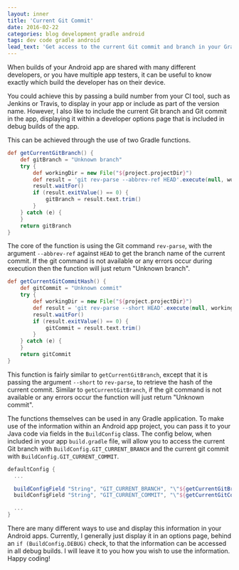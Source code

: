 ```yaml
---
layout: inner
title: 'Current Git Commit'
date: 2016-02-22
categories: blog development gradle android
tags: dev code gradle android
lead_text: 'Get access to the current Git commit and branch in your Gradle projects, for example displaying it in an Android app.'
---
```


When builds of your Android app are shared with many different developers, or you have multiple app testers, it can be useful to know exactly which build the developer has on their device.

You could achieve this by passing a build number from your CI tool, such as Jenkins or Travis, to display in your app or include as part of the version name. However, I also like to include the current Git branch and Git commit in the app, displaying it within a developer options page that is included in debug builds of the app.

This can be achieved through the use of two Gradle functions.

```groovy
def getCurrentGitBranch() {
    def gitBranch = "Unknown branch"
    try {
        def workingDir = new File("${project.projectDir}")
        def result = 'git rev-parse --abbrev-ref HEAD'.execute(null, workingDir)
        result.waitFor()
        if (result.exitValue() == 0) {
            gitBranch = result.text.trim()
        }
    } catch (e) {
    }
    return gitBranch
}
```

The core of the function is using the Git command `rev-parse`, with the argument `--abbrev-ref` against `HEAD` to get the branch name of the current commit. If the git command is not available or any errors occur during execution then the function will just return "Unknown branch".

```groovy
def getCurrentGitCommitHash() {
    def gitCommit = "Unknown commit"
    try {
        def workingDir = new File("${project.projectDir}")
        def result = 'git rev-parse --short HEAD'.execute(null, workingDir)
        result.waitFor()
        if (result.exitValue() == 0) {
            gitCommit = result.text.trim()
        }
    } catch (e) {
    }
    return gitCommit
}
```

This function is fairly similar to `getCurrentGitBranch`, except that it is passing the argument `--short` to `rev-parse`, to retrieve the hash of the current commit. Similar to `getCurrentGitBranch`, if the git command is not available or any errors occur the function will just return "Unknown commit".

The functions themselves can be used in any Gradle application. To make use of the information within an Android app project, you can pass it to your Java code via fields in the `BuildConfig` class. The config below, when included in your app `build.gradle` file, will allow you to access the current Git branch with `BuildConfig.GIT_CURRENT_BRANCH` and the current git commit with `BuildConfig.GIT_CURRENT_COMMIT`.

```groovy
defaultConfig {
  ...

  buildConfigField "String", "GIT_CURRENT_BRANCH", "\"${getCurrentGitBranch()}\""
  buildConfigField "String", "GIT_CURRENT_COMMIT", "\"${getCurrentGitCommitHash()}\""

  ...
}
```

There are many different ways to use and display this information in your Android apps. Currently, I generally just display it in an options page, behind an `if (BuildConfig.DEBUG)` check, to that the information can be accessed in all debug builds. I will leave it to you how you wish to use the information. Happy coding!
